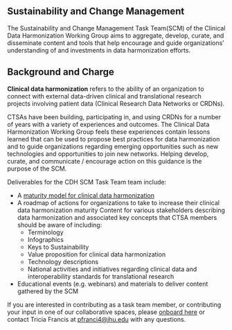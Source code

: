 
## Sustainability and Change Management 

The Sustainability and Change Management Task Team(SCM) of the Clinical Data Harmonization Working Group aims to aggregate, develop, curate, and disseminate content and tools that help encourage and guide organizations’ understanding of and investments in data harmonization efforts.

## Background and Charge

**Clinical data harmonization** refers to the ability of an organization to connect with external data-driven clinical and translational research projects involving patient data (Clinical Research Data Networks or CRDNs).
 
CTSAs have been building, participating in, and using CRDNs for a number of years with a variety of experiences and outcomes. The Clinical Data Harmonization Working Group feels these experiences contain lessons learned that can be used to propose best practices for data harmonization and to guide organizations regarding emerging opportunities such as new technologies and opportunities to join new networks. Helping develop, curate, and communicate / encourage action on this guidance is the purpose of the SCM.

Deliverables for the CDH SCM Task Team team include:
 
* A [maturity model for clinical data harmonization](https://docs.google.com/document/d/1IKKbSxe19ZgayDnv5cqTUzDswNGWQvKZNUc2IgZvaL8/edit?usp=sharing)
* A roadmap of actions for organizations to take to increase their clinical data harmonization maturity
Content for various stakeholders describing data harmonization and associated key concepts that CTSA members should be aware of including:
    * Terminology
    * Infographics
    * Keys to Sustainability
    * Value proposition for clinical data harmonization
    * Technology descriptions
    * National activities and initiatives regarding clinical data and interoperability standards for translational research
* Educational events (e.g. webinars) and materials to deliver content gathered by the SCM

If you are interested in contributing as a task team member, or contributing your input in one of our collaborative spaces, please [onboard here](http://bit.ly/cd2h-onboarding-form) or contact Tricia Francis at pfranci4@jhu.edu with any questions.

